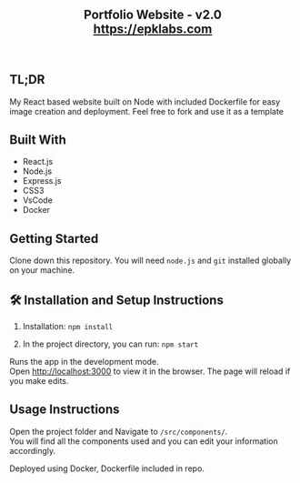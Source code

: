 <h2 align="center">
  Portfolio Website - v2.0<br/>
  <a href="https://epklabs.com" target="_blank">https://epklabs.com</a>
</h2>

<br/>




## TL;DR
My React based website built on Node with included Dockerfile for easy image creation and deployment. Feel free to fork and use it as a template

## Built With

- React.js
- Node.js
- Express.js
- CSS3
- VsCode
- Docker



## Getting Started

Clone down this repository. You will need `node.js` and `git` installed globally on your machine.

## 🛠 Installation and Setup Instructions

1. Installation: `npm install`

2. In the project directory, you can run: `npm start`

Runs the app in the development mode.\
Open [http://localhost:3000](http://localhost:3000) to view it in the browser.
The page will reload if you make edits.

## Usage Instructions

Open the project folder and Navigate to `/src/components/`. <br/>
You will find all the components used and you can edit your information accordingly.

Deployed using Docker, Dockerfile included in repo. 




